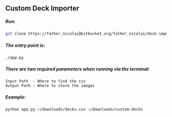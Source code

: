 ## Custom Deck Importer

##### Run:
```bash
git clone https://father_nicolai@bitbucket.org/father_nicolai/deck-import-tool.git
```

##### The entry point is:
```
./app.py
```

##### There are two required parameters when running via the terminal:
```
Input Path  - Where to find the csv
Output Path - Where to store the images
```

##### Example:
```bash
python app.py ~/downloads/decks.csv ~/downloads/custom-decks
```